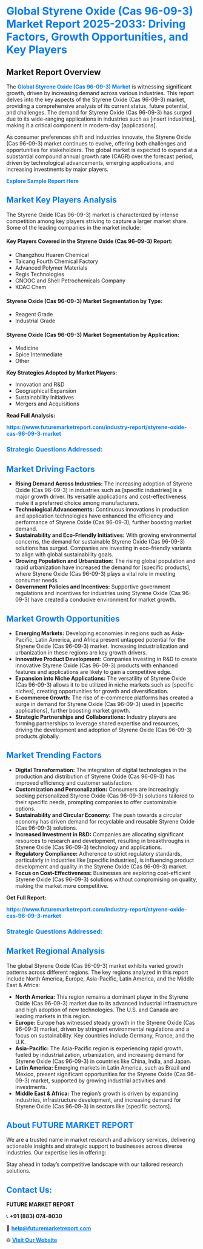 <h1 style="color: #007BFF;">Global Styrene Oxide (Cas 96-09-3) Market Report 2025-2033: Driving Factors, Growth Opportunities, and Key Players</h1>

<section id="overview">
<h2>Market Report Overview</h2>
<p>The <a href="https://www.futuremarketreport.com/industry-report/styrene-oxide-cas-96-09-3-market" style="color: #007BFF; text-decoration: none;"><strong>Global Styrene Oxide (Cas 96-09-3) Market</strong></a> is witnessing significant growth, driven by increasing demand across various industries. This report delves into the key aspects of the Styrene Oxide (Cas 96-09-3) market, providing a comprehensive analysis of its current status, future potential, and challenges. The demand for Styrene Oxide (Cas 96-09-3) has surged due to its wide-ranging applications in industries such as [insert industries], making it a critical component in modern-day [applications].</p>
<p>As consumer preferences shift and industries innovate, the Styrene Oxide (Cas 96-09-3) market continues to evolve, offering both challenges and opportunities for stakeholders. The global market is expected to expand at a substantial compound annual growth rate (CAGR) over the forecast period, driven by technological advancements, emerging applications, and increasing investments by major players.</p>
</section>

<section id="overview">
<p><a href="https://www.futuremarketreport.com/request-sample/reportId=85205" style="color: #007BFF; text-decoration: none;"><strong>Explore Sample Report Here</strong></a></p>
</section>

<section id="key-players">
<h2 style="color: #007BFF;">Market Key Players Analysis</h2>
<p>The Styrene Oxide (Cas 96-09-3) market is characterized by intense competition among key players striving to capture a larger market share. Some of the leading companies in the market include:</p>
<h4>Key Players Covered in the Styrene Oxide (Cas 96-09-3) Report:</h4>
<ul><li>Changzhou Huaren Chemical</li><li>Taicang Fourth Chemical Factory</li><li>Advanced Polymer Materials</li><li>Regis Technologies</li><li>CNOOC and Shell Petrochemicals Company</li><li>KDAC Chem</li></ul>
<h4>Styrene Oxide (Cas 96-09-3) Market Segmentation by Type:</h4>
<ul><li>Reagent Grade</li><li>Industrial Grade</li></ul>

<h4>Styrene Oxide (Cas 96-09-3) Market Segmentation by Application:</h4>
<ul><li>Medicine</li><li>Spice Intermediate</li><li>Other</li></ul>
<p><strong>Key Strategies Adopted by Market Players:</strong></p>
<ul>
<li>Innovation and R&D</li>
<li>Geographical Expansion</li>
<li>Sustainability Initiatives</li>
<li>Mergers and Acquisitions</li>
</ul>
</section>

<section>
<p><strong>Read Full Analysis: </strong></p><a href="https://www.futuremarketreport.com/industry-report/styrene-oxide-cas-96-09-3-market" style="color: #007BFF; text-decoration: none;"><strong>https://www.futuremarketreport.com/industry-report/styrene-oxide-cas-96-09-3-market</strong></a>
<h3 style="color: #007BFF;">Strategic Questions Addressed:</h3>
</section>

<section id="driving-factors">
<h2 style="color: #007BFF;">Market Driving Factors</h2>
<ul>
<li><strong>Rising Demand Across Industries:</strong> The increasing adoption of Styrene Oxide (Cas 96-09-3) in industries such as [specific industries] is a major growth driver. Its versatile applications and cost-effectiveness make it a preferred choice among manufacturers.</li>
<li><strong>Technological Advancements:</strong> Continuous innovations in production and application technologies have enhanced the efficiency and performance of Styrene Oxide (Cas 96-09-3), further boosting market demand.</li>
<li><strong>Sustainability and Eco-Friendly Initiatives:</strong> With growing environmental concerns, the demand for sustainable Styrene Oxide (Cas 96-09-3) solutions has surged. Companies are investing in eco-friendly variants to align with global sustainability goals.</li>
<li><strong>Growing Population and Urbanization:</strong> The rising global population and rapid urbanization have increased the demand for [specific products], where Styrene Oxide (Cas 96-09-3) plays a vital role in meeting consumer needs.</li>
<li><strong>Government Policies and Incentives:</strong> Supportive government regulations and incentives for industries using Styrene Oxide (Cas 96-09-3) have created a conducive environment for market growth.</li>
</ul>
</section>

<section id="growth-opportunities">
<h2 style="color: #007BFF;">Market Growth Opportunities</h2>
<ul>
<li><strong>Emerging Markets:</strong> Developing economies in regions such as Asia-Pacific, Latin America, and Africa present untapped potential for the Styrene Oxide (Cas 96-09-3) market. Increasing industrialization and urbanization in these regions are key growth drivers.</li>
<li><strong>Innovative Product Development:</strong> Companies investing in R&D to create innovative Styrene Oxide (Cas 96-09-3) products with enhanced features and applications are likely to gain a competitive edge.</li>
<li><strong>Expansion into Niche Applications:</strong> The versatility of Styrene Oxide (Cas 96-09-3) allows it to be utilized in niche markets such as [specific niches], creating opportunities for growth and diversification.</li>
<li><strong>E-commerce Growth:</strong> The rise of e-commerce platforms has created a surge in demand for Styrene Oxide (Cas 96-09-3) used in [specific applications], further boosting market growth.</li>
<li><strong>Strategic Partnerships and Collaborations:</strong> Industry players are forming partnerships to leverage shared expertise and resources, driving the development and adoption of Styrene Oxide (Cas 96-09-3) products globally.</li>
</ul>
</section>

<section id="trending-factors">
<h2 style="color: #007BFF;">Market Trending Factors</h2>
<ul>
<li><strong>Digital Transformation:</strong> The integration of digital technologies in the production and distribution of Styrene Oxide (Cas 96-09-3) has improved efficiency and customer satisfaction.</li>
<li><strong>Customization and Personalization:</strong> Consumers are increasingly seeking personalized Styrene Oxide (Cas 96-09-3) solutions tailored to their specific needs, prompting companies to offer customizable options.</li>
<li><strong>Sustainability and Circular Economy:</strong> The push towards a circular economy has driven demand for recyclable and reusable Styrene Oxide (Cas 96-09-3) solutions.</li>
<li><strong>Increased Investment in R&D:</strong> Companies are allocating significant resources to research and development, resulting in breakthroughs in Styrene Oxide (Cas 96-09-3) technology and applications.</li>
<li><strong>Regulatory Compliance:</strong> Adherence to strict regulatory standards, particularly in industries like [specific industries], is influencing product development and quality in the Styrene Oxide (Cas 96-09-3) market.</li>
<li><strong>Focus on Cost-Effectiveness:</strong> Businesses are exploring cost-efficient Styrene Oxide (Cas 96-09-3) solutions without compromising on quality, making the market more competitive.</li>
</ul>
</section>

<section>
<p><strong>Get Full Report: </strong></p><a href="https://www.futuremarketreport.com/industry-report/styrene-oxide-cas-96-09-3-market" style="color: #007BFF; text-decoration: none;"><strong>https://www.futuremarketreport.com/industry-report/styrene-oxide-cas-96-09-3-market</strong></a>
<h3 style="color: #007BFF;">Strategic Questions Addressed:</h3>
</section>


<section id="regional-analysis">
<h2 style="color: #007BFF;">Market Regional Analysis</h2>
<p>The global Styrene Oxide (Cas 96-09-3) market exhibits varied growth patterns across different regions. The key regions analyzed in this report include North America, Europe, Asia-Pacific, Latin America, and the Middle East & Africa:</p>
<ul>
<li><strong>North America:</strong> This region remains a dominant player in the Styrene Oxide (Cas 96-09-3) market due to its advanced industrial infrastructure and high adoption of new technologies. The U.S. and Canada are leading markets in this region.</li>
<li><strong>Europe:</strong> Europe has witnessed steady growth in the Styrene Oxide (Cas 96-09-3) market, driven by stringent environmental regulations and a focus on sustainability. Key countries include Germany, France, and the U.K.</li>
<li><strong>Asia-Pacific:</strong> The Asia-Pacific region is experiencing rapid growth, fueled by industrialization, urbanization, and increasing demand for Styrene Oxide (Cas 96-09-3) in countries like China, India, and Japan.</li>
<li><strong>Latin America:</strong> Emerging markets in Latin America, such as Brazil and Mexico, present significant opportunities for the Styrene Oxide (Cas 96-09-3) market, supported by growing industrial activities and investments.</li>
<li><strong>Middle East & Africa:</strong> The region’s growth is driven by expanding industries, infrastructure development, and increasing demand for Styrene Oxide (Cas 96-09-3) in sectors like [specific sectors].</li>
</ul>
</section>

<footer>
<h2 style="color: #007BFF;">About FUTURE MARKET REPORT</h2>
<p>We are a trusted name in market research and advisory services, delivering actionable insights and strategic support to businesses across diverse industries. Our expertise lies in offering:</p>

<p>Stay ahead in today’s competitive landscape with our tailored research solutions.</p>

<h2 style="color: #007BFF;">Contact Us:</h2>
<p><strong>FUTURE MARKET REPORT</strong></p>
<p>📞 <strong>+91 (883) 074-8030</strong></p>
<p>📧 <strong><a href="mailto:help@futuremarketreport.com" style="color: #007BFF;">help@futuremarketreport.com</a></strong></p>
<p>🌐 <strong><a href="https://www.futuremarketreport.com/" style="color: #007BFF;">Visit Our Website</a></strong></p>
</footer>